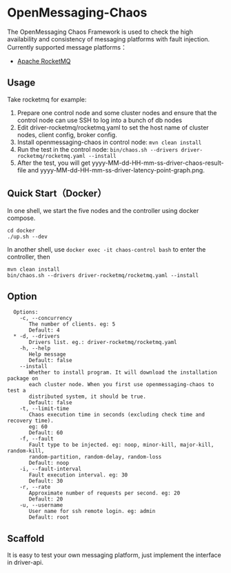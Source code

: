 # OpenMessaging-Chaos

The OpenMessaging Chaos Framework is used to check the high availability and consistency of messaging platforms with fault injection. Currently supported message platforms：

- [Apache RocketMQ](https://rocketmq.apache.org/)

## Usage

Take rocketmq for example:

1. Prepare one control node and  some cluster nodes and ensure that the control node can use SSH to log into a bunch of db nodes
2. Edit driver-rocketmq/rocketmq.yaml to set the host name of cluster nodes, client config, broker config.
3. Install openmessaging-chaos in control node:  `mvn clean install`
4. Run the test in the control node: `bin/chaos.sh --drivers driver-rocketmq/rocketmq.yaml --install` 
5. After the test, you will get yyyy-MM-dd-HH-mm-ss-driver-chaos-result-file and yyyy-MM-dd-HH-mm-ss-driver-latency-point-graph.png.

## Quick Start（Docker）

In one shell, we start the five nodes and the controller using docker compose.

```shell
cd docker
./up.sh --dev
```
In another shell, use `docker exec -it chaos-control bash` to enter the controller, then

```shell
mvn clean install
bin/chaos.sh --drivers driver-rocketmq/rocketmq.yaml --install
```

## Option

```
  Options:
    -c, --concurrency
       The number of clients. eg: 5
       Default: 4
  * -d, --drivers
       Drivers list. eg.: driver-rocketmq/rocketmq.yaml
    -h, --help
       Help message
       Default: false
    --install
       Whether to install program. It will download the installation package on
       each cluster node. When you first use openmessaging-chaos to test a
       distributed system, it should be true.
       Default: false
    -t, --limit-time
       Chaos execution time in seconds (excluding check time and recovery time).
       eg: 60
       Default: 60
    -f, --fault
       Fault type to be injected. eg: noop, minor-kill, major-kill, random-kill,
       random-partition, random-delay, random-loss
       Default: noop
    -i, --fault-interval
       Fault execution interval. eg: 30
       Default: 30
    -r, --rate
       Approximate number of requests per second. eg: 20
       Default: 20
    -u, --username
       User name for ssh remote login. eg: admin
       Default: root
```
## Scaffold

It is easy to test your own messaging platform, just implement the interface in driver-api.

